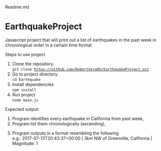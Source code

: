 Readme.md

# EarthquakeProject
Javascript project that will print out a list of earthquakes in the past week in chronological order in a certain time format

Steps to use project
1. Clone the repository. <br/>
   <code>git clone https://github.com/RobertVera05/EarthquakeProject.git</code><br/>
2. Go to project directory.<br/>
   <code>cd Earthquake</code><br/>
3. Install dependencies<br/>
    <code>npm install</code><br/>
4. Run project<br/>
   <code>node main.js</code><br/>
   
Expected output:
1) Program identifies every earthquake in California from past week,
2) Program list them chronologically (ascending),
3. Program outputs in a format resembling the following <br />e.g.:
   2017-07-13T20:43:37+00:00 | 3km NW of Greenville, California | Magnitude: 1